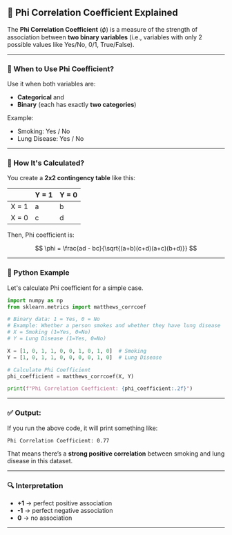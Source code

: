 ## 🧠 **Phi Correlation Coefficient Explained**

The **Phi Correlation Coefficient** (𝜙) is a measure of the strength of association between **two binary variables** (i.e., variables with only 2 possible values like Yes/No, 0/1, True/False).

---

### 📌 When to Use Phi Coefficient?

Use it when both variables are:

* **Categorical** and
* **Binary** (each has exactly **two categories**)

Example:

* Smoking: Yes / No
* Lung Disease: Yes / No

---

### 🧮 How It's Calculated?

You create a **2x2 contingency table** like this:

|       | Y = 1 | Y = 0 |
| ----- | ----- | ----- |
| X = 1 | a     | b     |
| X = 0 | c     | d     |

Then, Phi coefficient is:

$$
\phi = \frac{ad - bc}{\sqrt{(a+b)(c+d)(a+c)(b+d)}}
$$

---

### 🐍 Python Example

Let's calculate Phi coefficient for a simple case.

```python
import numpy as np
from sklearn.metrics import matthews_corrcoef

# Binary data: 1 = Yes, 0 = No
# Example: Whether a person smokes and whether they have lung disease
# X = Smoking (1=Yes, 0=No)
# Y = Lung Disease (1=Yes, 0=No)

X = [1, 0, 1, 1, 0, 0, 1, 0, 1, 0]  # Smoking
Y = [1, 0, 1, 1, 0, 0, 0, 0, 1, 0]  # Lung Disease

# Calculate Phi Coefficient
phi_coefficient = matthews_corrcoef(X, Y)

print(f"Phi Correlation Coefficient: {phi_coefficient:.2f}")
```

---

### ✅ Output:

If you run the above code, it will print something like:

```
Phi Correlation Coefficient: 0.77
```

That means there’s a **strong positive correlation** between smoking and lung disease in this dataset.

---

### 🔍 Interpretation

* **+1** → perfect positive association
* **-1** → perfect negative association
* **0** → no association

---

